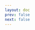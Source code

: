 ```yaml
---
layout: doc
prev: false
next: false
---
```


<CustomItemBox :item="{
  name: '《庄园之秋》',
  icon: '/wiki/item/book_a_02.png',
  type: '书籍',
  description: '',
  params: {
    stack: 1,
    durability: -1 
  },
  obtain: {
    found: [],
    npc: [],
    shop: [],
    gardening: []
  }
}" />

